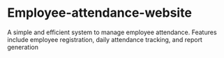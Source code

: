 # Employee-attendance-website
A simple and efficient system to manage employee attendance. Features include employee registration, daily attendance tracking, and report generation
